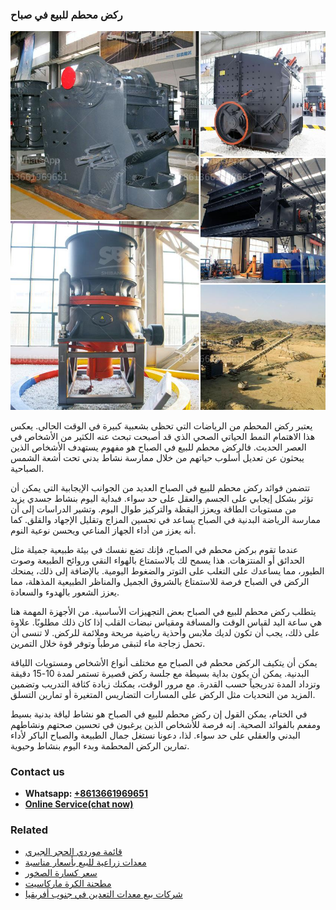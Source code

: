 <h3>ركض محطم للبيع في صباح</h3><img src='1701850924.jpg' alt=''><p>يعتبر ركض المحطم من الرياضات التي تحظى بشعبية كبيرة في الوقت الحالي. يعكس هذا الاهتمام النمط الحياتي الصحي الذي قد أصبحت تبحث عنه الكثير من الأشخاص في العصر الحديث. فالركض محطم للبيع في الصباح هو مفهوم يستهدف الأشخاص الذين يبحثون عن تعديل أسلوب حياتهم من خلال ممارسة نشاط بدني تحت أشعة الشمس الصباحية.</p><p>تتضمن فوائد ركض محطم للبيع في الصباح العديد من الجوانب الإيجابية التي يمكن أن تؤثر بشكل إيجابي على الجسم والعقل على حد سواء. فبداية اليوم بنشاط جسدي يزيد من مستويات الطاقة ويعزز اليقظة والتركيز طوال اليوم. وتشير الدراسات إلى أن ممارسة الرياضة البدنية في الصباح يساعد في تحسين المزاج وتقليل الإجهاد والقلق. كما أنه يعزز من أداء الجهاز المناعي ويحسن نوعية النوم.</p><p>عندما تقوم بركض محطم في الصباح، فإنك تضع نفسك في بيئة طبيعية جميلة مثل الحدائق أو المنتزهات. هذا يسمح لك بالاستمتاع بالهواء النقي وروائح الطبيعة وصوت الطيور، مما يساعدك على التغلب على التوتر والضغوط اليومية. بالإضافة إلى ذلك، يمنحك الركض في الصباح فرصة للاستمتاع بالشروق الجميل والمناظر الطبيعية المذهلة، مما يعزز الشعور بالهدوء والسعادة.</p><p>يتطلب ركض محطم للبيع في الصباح بعض التجهيزات الأساسية. من الأجهزة المهمة هنا هي ساعة اليد لقياس الوقت والمسافة ومقياس نبضات القلب إذا كان ذلك مطلوبًا. علاوة على ذلك، يجب أن تكون لديك ملابس وأحذية رياضية مريحة وملائمة للركض. لا تنسى أن تحمل زجاجة ماء لتبقى مرطباً وتوفر قوة خلال التمرين.</p><p>يمكن أن يتكيف الركض محطم في الصباح مع مختلف أنواع الأشخاص ومستويات اللياقة البدنية. يمكن أن يكون بداية بسيطة مع جلسة ركض قصيرة تستمر لمدة 10-15 دقيقة وتزداد المدة تدريجياً حسب القدرة. مع مرور الوقت، يمكنك زيادة كثافة التدريب وتضمين المزيد من التحديات مثل الركض على المسارات التضاريس المتغيرة أو تمارين التسلق.</p><p>في الختام، يمكن القول إن ركض محطم للبيع في الصباح هو نشاط لياقة بدنية بسيط ومفعم بالفوائد الصحية. إنه فرصة للأشخاص الذين يرغبون في تحسين صحتهم ونشاطهم البدني والعقلي على حد سواء. لذا، دعونا نستغل جمال الطبيعة والصباح الباكر لأداء تمارين الركض المحطمة وبدء اليوم بنشاط وحيوية.</p><h3>Contact us</h3><ul><li><strong>Whatsapp:&nbsp;<a href="https://wa.me/8613661969651">+8613661969651</a></strong></li><li><a href="https://swt.shibang-china.com/?git&amp;zhl&amp;ركض محطم للبيع في صباح"><strong>Online Service(chat now)</strong></a></li></ul><h3>Related</h3><ul><li><a href='قائمة موردي الحجر الجيري.md'>قائمة موردي الحجر الجيري</a></li><li><a href='معدات زراعية للبيع بأسعار مناسبة.md'>معدات زراعية للبيع بأسعار مناسبة</a></li><li><a href='سعر كسارة الصخور.md'>سعر كسارة الصخور</a></li><li><a href='مطحنة الكرة ماركاسيت.md'>مطحنة الكرة ماركاسيت</a></li><li><a href='شركات بيع معدات التعدين في جنوب أفريقيا.md'>شركات بيع معدات التعدين في جنوب أفريقيا</a></li></ul>